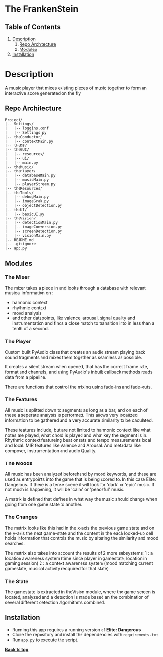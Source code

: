 # The FrankenStein

## Table of Contents
1. [Description](#description)
	1. [Repo Architecture](#repo-architecture)
	2. [Modules](#Modules)
2. [Installation](#installation)

# Description

A music player that mixes existing pieces of music together to form an interactive score generated on the fly.

## Repo Architecture
```
Project/
|-- Settings/
|   |-- loggins.conf
|   |-- Settings.py
|-- theConductor/
|   |-- contextMain.py
|-- theDB/
|-- theGUI/
|   |-- resources/
|   |-- ui/
|   |-- main.py
|-- theMusic/
|-- thePlayer/
|   |-- databaseMain.py
|   |-- musicMain.py
|   |-- playerStream.py
|-- theResources/
|-- theTools/
|   |-- debugMain.py
|   |-- imageGrab.py
|   |-- objectDetection.py
|-- theUI/
|   |-- basicUI.py
|-- theVision/
|   |-- detectionMain.py
|   |-- imageConversion.py
|   |-- screenDetection.py
|   |-- visionMain.py
|-- README.md
|-- .gitignore
|-- app.py
```

## Modules

### The Mixer

The mixer takes a piece in and looks through a database with relevant musical information on :
- harmonic context
- rhythmic context
- mood analysis 
- and other datapoints, like valence, arousal, signal quality and instrumentation
and finds a close match to transition into in less than a tenth of a second.

### The Player

Custom built PyAudio class that creates an audio stream playing back sound fragments and mixes them together
as seamless as possible.

It creates a silent stream when opened, that has the correct frame rate, format and channels, and using 
PyAudio's inbuilt callback methods reads data from a pipeline.

There are functions that control the mixing using fade-ins and fade-outs.

### The Features

All music is splitted down to segments as long as a bar, and on each of these a seperate analysis is performed. 
This allows very localized information to be gathered and a very accurate similarity to be caculated.

These features include, but are not limited to harmonic context like what notes are played, what chord is 
played and what key the segment is in. Rhythmic context featureing beat onsets and tempo measurements local and
local. MIR features like Valence and Arousal. And metadata like composer, instrumentation and audio Quality.

### The Moods

All music has been analyzed beforehand by mood keywords, and these are used as entrypoints into the game that
is being scored to. In this case Elite: Dangerous. If there is a tense scene it will look for 'dark' or
'epic' music. If not much is happening, it will be 'calm' or 'peaceful' music.

A matrix is defined that defines in what way the music should change when going from one game state to another.

### The Changes

The matrix looks like this had in the x-axis the previous game state and on the y-axis the next game-state and 
the content in the each looked-up cell holds information that controls the music by altering the similarity and
mood searches.

The matrix also takes into account the results of 2 more subsystems:
1 : a location awareness system (time since player in gamestate, location in gaming session)
2 : a context awareness system (mood matching current gamestate, musical activity recquired for that state) 

### The State

The gamestate is extracted in theVision module, where the game screen is located, analyzed and a detection
is made based an the combination of several different detection algorhithms combined.

## Installation
- Running this app requires a running version of **Elite: Dangerous**
- Clone the repository and install the dependencies with `requirements.txt`
- Run `app.py` to execute the script.

**[Back to top](#table-of-contents)**

